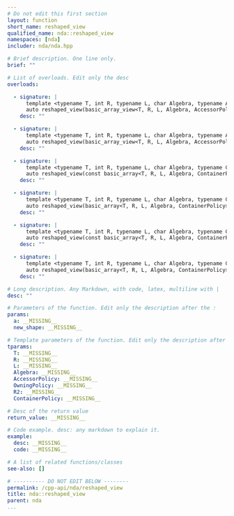 ```yaml
---
# Do not edit this first section
layout: function
short_name: reshaped_view
qualified_name: nda::reshaped_view
namespaces: [nda]
includer: nda/nda.hpp

# Brief description. One line only.
brief: ""

# List of overloads. Edit only the desc
overloads:

  - signature: |
      template <typename T, int R, typename L, char Algebra, typename AccessorPolicy, typename OwningPolicy, size_t R2>
      auto reshaped_view(basic_array_view<T, R, L, Algebra, AccessorPolicy, OwningPolicy> a, const std::array<long, R2> & new_shape)
    desc: ""

  - signature: |
      template <typename T, int R, typename L, char Algebra, typename AccessorPolicy, typename OwningPolicy, size_t R2>
      auto reshaped_view(basic_array_view<T, R, L, Algebra, AccessorPolicy, OwningPolicy> a, const std::array<int, R2> & new_shape)
    desc: ""

  - signature: |
      template <typename T, int R, typename L, char Algebra, typename ContainerPolicy, size_t R2>
      auto reshaped_view(const basic_array<T, R, L, Algebra, ContainerPolicy> & a, const std::array<long, R2> & new_shape)
    desc: ""

  - signature: |
      template <typename T, int R, typename L, char Algebra, typename ContainerPolicy, size_t R2>
      auto reshaped_view(basic_array<T, R, L, Algebra, ContainerPolicy> & a, const std::array<long, R2> & new_shape)
    desc: ""

  - signature: |
      template <typename T, int R, typename L, char Algebra, typename ContainerPolicy, size_t R2>
      auto reshaped_view(const basic_array<T, R, L, Algebra, ContainerPolicy> & a, const std::array<int, R2> & new_shape)
    desc: ""

  - signature: |
      template <typename T, int R, typename L, char Algebra, typename ContainerPolicy, size_t R2>
      auto reshaped_view(basic_array<T, R, L, Algebra, ContainerPolicy> & a, const std::array<int, R2> & new_shape)
    desc: ""

# Long description. Any Markdown, with code, latex, multiline with |
desc: ""

# Parameters of the function. Edit only the description after the :
params:
  a: __MISSING__
  new_shape: __MISSING__

# Template parameters of the function. Edit only the description after the :
tparams:
  T: __MISSING__
  R: __MISSING__
  L: __MISSING__
  Algebra: __MISSING__
  AccessorPolicy: __MISSING__
  OwningPolicy: __MISSING__
  R2: __MISSING__
  ContainerPolicy: __MISSING__

# Desc of the return value
return_value: __MISSING__

# Code example. desc: any markdown to explain it.
example:
  desc: __MISSING__
  code: __MISSING__

# A list of related functions/classes
see-also: []

# ---------- DO NOT EDIT BELOW --------
permalink: /cpp-api/nda/reshaped_view
title: nda::reshaped_view
parent: nda
...
```


